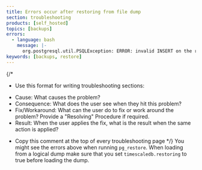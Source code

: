 ```yaml
---
title: Errors occur after restoring from file dump
section: troubleshooting
products: [self_hosted]
topics: [backups]
errors:
  - language: bash
    message: |-
      org.postgresql.util.PSQLException: ERROR: invalid INSERT on the root table of hypertable "_hyper_1_10_chunk.
keywords: [backups, restore]
---
```


{/*
* Use this format for writing troubleshooting sections:
 - Cause: What causes the problem?
 - Consequence: What does the user see when they hit this problem?
 - Fix/Workaround: What can the user do to fix or work around the problem? Provide a "Resolving" Procedure if required.
 - Result: When the user applies the fix, what is the result when the same action is applied?
* Copy this comment at the top of every troubleshooting page
*/}
 You might see the errors above when running `pg_restore`. When loading from a
 logical dump make sure that you set `timescaledb.restoring` to true before loading
 the dump.

